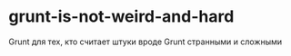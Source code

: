 grunt-is-not-weird-and-hard
===========================

Grunt для тех, кто считает штуки вроде Grunt странными и сложными
